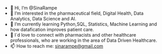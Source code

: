 - 👋 Hi, I’m @SinaRampe
- 👀 I’m interested in the pharmaceutical field, Digital Health, Data Analytics, Data Science and AI.
- 🌱 I’m currently learning Python,SQL, Statistics, Machine Learning and how datafication improves patient care.
- 💞️ I´d love to connect with pharmacists and other healthcare professionals, who are working in the area of Data Driven Healthcare.
- 📫 How to reach me: sinarampe@gmail.com

<!---
SinaRampe/SinaRampe is a ✨ special ✨ repository because its `README.md` (this file) appears on your GitHub profile.
You can click the Preview link to take a look at your changes.
--->
